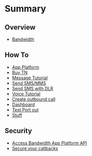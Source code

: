 # Summary

## Overview

* [Bandwidth](README.md)

## How To
* [App Platform](howto/howto.md)
 * [Buy TN](howto/buytn.md)
 * [Message Tutorial]()
  * [Send SMS/MMS](howto/sendSMSMMS.md)
  * [Send SMS with DLR](howto/smsDLR.md)
 * [Voice Tutorial]()
  * [Create outbound call](howto/outboundCall.md)
* [Dashboard](howto/howto.md)
 * [Test Port out]()
 * [Stuff]()

## Security
* [Access Bandwidth App Platform API](security.md)
* [Secure your callbacks](callbackSecurity.md)
